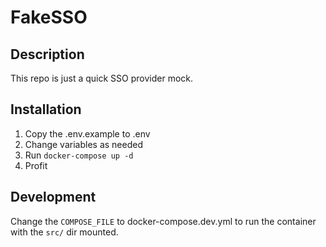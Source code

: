 # FakeSSO

## Description

This repo is just a quick SSO provider mock.

## Installation

1. Copy the .env.example to .env
2. Change variables as needed
3. Run `docker-compose up -d`
4. Profit

## Development

Change the `COMPOSE_FILE` to docker-compose.dev.yml to run the container with the `src/` dir mounted.